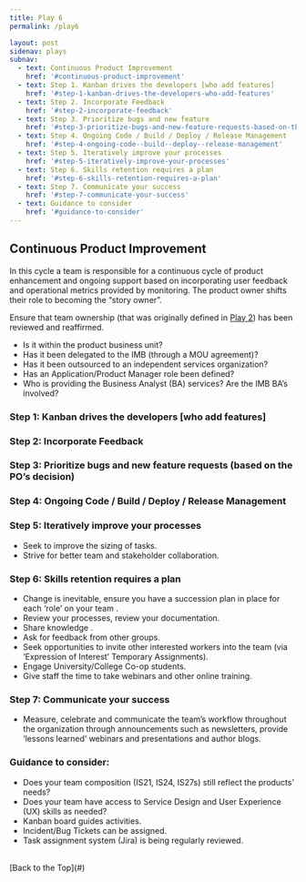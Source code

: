 ```yaml
---
title: Play 6
permalink: /play6

layout: post
sidenav: plays
subnav: 
  - text: Continuous Product Improvement
    href: '#continuous-product-improvement'
  - text: Step 1. Kanban drives the developers [who add features]
    href: '#step-1-kanban-drives-the-developers-who-add-features'
  - text: Step 2. Incorporate Feedback
    href: '#step-2-incorporate-feedback'
  - text: Step 3. Prioritize bugs and new feature 
    href: '#step-3-prioritize-bugs-and-new-feature-requests-based-on-the-pos-decision'
  - text: Step 4. Ongoing Code / Build / Deploy / Release Management
    href: '#step-4-ongoing-code--build--deploy--release-management'
  - text: Step 5. Iteratively improve your processes
    href: '#step-5-iteratively-improve-your-processes'
  - text: Step 6. Skills retention requires a plan
    href: '#step-6-skills-retention-requires-a-plan'
  - text: Step 7. Communicate your success
    href: '#step-7-communicate-your-success'
  - text: Guidance to consider
    href: '#guidance-to-consider'
---
```

## Continuous Product Improvement
In this cycle a team is responsible for a continuous cycle of product enhancement and ongoing support based on incorporating user feedback and operational metrics provided by monitoring.  The product owner shifts their role to becoming the “story owner”. 

Ensure that team ownership (that was originally defined in [Play 2](/CITZ-IMB-playbook/play2)) has been reviewed and reaffirmed.
- Is it within the product business unit? 
- Has it been delegated to the IMB (through a MOU agreement)? 
- Has it been outsourced to an independent services organization?
- Has an Application/Product Manager role been defined?
- Who is providing the Business Analyst (BA) services? Are the IMB BA’s involved?

### Step 1: Kanban drives the developers [who add features]

### Step 2: Incorporate Feedback

### Step 3: Prioritize bugs and new feature requests (based on the PO’s decision)

### Step 4: Ongoing Code / Build / Deploy / Release Management

### Step 5: Iteratively improve your processes
- Seek to improve the sizing of tasks.
- Strive for better team and stakeholder collaboration.

### Step 6: Skills retention requires a plan
- Change is inevitable, ensure you have a succession plan in place for each ‘role’ on your team .
- Review your processes, review your documentation.
- Share knowledge .
- Ask for feedback from other groups.
- Seek opportunities to invite other interested workers into the team (via ‘Expression of Interest’ Temporary Assignments).
- Engage University/College Co-op students.
- Give staff the time to take webinars and other online training.

### Step 7: Communicate your success
- Measure, celebrate and communicate the team’s workflow throughout the organization through announcements such as newsletters, provide ‘lessons learned’ webinars and presentations and author blogs.


### Guidance to consider:
-	Does your team composition (IS21, IS24, IS27s)  still reflect the products’ needs?
-	Does your team have access to  Service Design and User Experience (UX) skills as needed?
-	Kanban board guides activities.
-	Incident/Bug Tickets can be assigned.
-	Task assignment system (Jira) is being regularly reviewed.

<br/>
[Back to the Top](#)